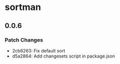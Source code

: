 # sortman

## 0.0.6

### Patch Changes

- 2cb6263: Fix default sort
- d5a2864: Add changesets script in package.json
